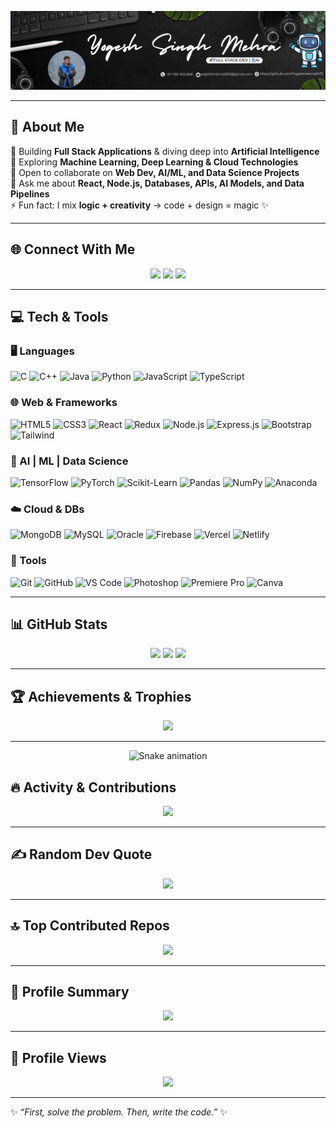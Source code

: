 <!-- =============================== -->
<!-- 🚀 YOGESH SINGH MEHRA - README 🚀 -->
<!-- =============================== -->

<!-- 🎨 Banner -->
<p align="center">
  <a href="https://www.canva.com/design/DAGyOupkWE0/dNqPeNsWLt3D0-ky4k5n2w/watch">
    <img src="https://github.com/Yogeshmehra8475/Yogeshmehra8475/blob/main/Yogesh_banner.png" alt="Yogesh Singh Mehra Banner" />
  </a>
</p>


---

## 💫 About Me  
🔭 Building **Full Stack Applications** & diving deep into **Artificial Intelligence**  
🌱 Exploring **Machine Learning, Deep Learning & Cloud Technologies**  
👯 Open to collaborate on **Web Dev, AI/ML, and Data Science Projects**  
💬 Ask me about **React, Node.js, Databases, APIs, AI Models, and Data Pipelines**  
⚡ Fun fact: I mix **logic + creativity** → code + design = magic ✨  

---

## 🌐 Connect With Me  
<p align="center">
<a href="mailto:yogeshmehra2509@gmail.com"><img src="https://img.shields.io/badge/Email-D14836?logo=gmail&logoColor=white&style=for-the-badge" /></a>
<a href="https://www.linkedin.com/in/yogesh-singh-mehra-7383ba251"><img src="https://img.shields.io/badge/LinkedIn-%230077B5.svg?logo=linkedin&logoColor=white&style=for-the-badge" /></a>
<a href="https://github.com/Yogeshmehra8475"><img src="https://img.shields.io/badge/GitHub-181717.svg?logo=github&logoColor=white&style=for-the-badge" /></a>
</p>

---

## 💻 Tech & Tools  

### 🖥️ Languages  
![C](https://img.shields.io/badge/C-00599C?style=for-the-badge&logo=c&logoColor=white)
![C++](https://img.shields.io/badge/C++-00427E?style=for-the-badge&logo=c%2B%2B&logoColor=white)
![Java](https://img.shields.io/badge/Java-F89820?style=for-the-badge&logo=java&logoColor=white)
![Python](https://img.shields.io/badge/Python-3670A0?style=for-the-badge&logo=python&logoColor=ffdd54)
![JavaScript](https://img.shields.io/badge/JavaScript-F7E018?style=for-the-badge&logo=javascript&logoColor=black)
![TypeScript](https://img.shields.io/badge/TypeScript-3178C6?style=for-the-badge&logo=typescript&logoColor=white)

### 🌐 Web & Frameworks  
![HTML5](https://img.shields.io/badge/HTML5-E34F26?style=for-the-badge&logo=html5&logoColor=white)
![CSS3](https://img.shields.io/badge/CSS3-264de4?style=for-the-badge&logo=css3&logoColor=white)
![React](https://img.shields.io/badge/React-20232A?style=for-the-badge&logo=react&logoColor=61DAFB)
![Redux](https://img.shields.io/badge/Redux-764abc?style=for-the-badge&logo=redux&logoColor=white)
![Node.js](https://img.shields.io/badge/Node.js-43853d?style=for-the-badge&logo=node-dot-js&logoColor=white)
![Express.js](https://img.shields.io/badge/Express.js-404D59?style=for-the-badge)
![Bootstrap](https://img.shields.io/badge/Bootstrap-563D7C?style=for-the-badge&logo=bootstrap&logoColor=white)
![Tailwind](https://img.shields.io/badge/Tailwind_CSS-38B2AC?style=for-the-badge&logo=tailwind-css&logoColor=white)

### 🧠 AI | ML | Data Science  
![TensorFlow](https://img.shields.io/badge/TensorFlow-FF6F00?style=for-the-badge&logo=Tensorflow&logoColor=white)
![PyTorch](https://img.shields.io/badge/PyTorch-EE4C2C?style=for-the-badge&logo=pytorch&logoColor=white)
![Scikit-Learn](https://img.shields.io/badge/Scikit--Learn-F7931E?style=for-the-badge&logo=scikitlearn&logoColor=white)
![Pandas](https://img.shields.io/badge/Pandas-150458?style=for-the-badge&logo=pandas&logoColor=white)
![NumPy](https://img.shields.io/badge/Numpy-013243?style=for-the-badge&logo=numpy&logoColor=white)
![Anaconda](https://img.shields.io/badge/Anaconda-44A833?style=for-the-badge&logo=anaconda&logoColor=white)

### ☁️ Cloud & DBs  
![MongoDB](https://img.shields.io/badge/MongoDB-4EA94B?style=for-the-badge&logo=mongodb&logoColor=white)
![MySQL](https://img.shields.io/badge/MySQL-005C84?style=for-the-badge&logo=mysql&logoColor=white)
![Oracle](https://img.shields.io/badge/Oracle-F80000?style=for-the-badge&logo=oracle&logoColor=white)
![Firebase](https://img.shields.io/badge/Firebase-ffca28?style=for-the-badge&logo=firebase&logoColor=black)
![Vercel](https://img.shields.io/badge/Vercel-000000?style=for-the-badge&logo=vercel&logoColor=white)
![Netlify](https://img.shields.io/badge/Netlify-00C7B7?style=for-the-badge&logo=netlify&logoColor=white)

### 🎨 Tools  
![Git](https://img.shields.io/badge/Git-F05033?style=for-the-badge&logo=git&logoColor=white)
![GitHub](https://img.shields.io/badge/GitHub-181717?style=for-the-badge&logo=github&logoColor=white)
![VS Code](https://img.shields.io/badge/VS%20Code-0078d7?style=for-the-badge&logo=visual-studio-code&logoColor=white)
![Photoshop](https://img.shields.io/badge/Adobe%20Photoshop-31A8FF?style=for-the-badge&logo=Adobe%20Photoshop&logoColor=white)
![Premiere Pro](https://img.shields.io/badge/Adobe%20Premiere%20Pro-9999FF?style=for-the-badge&logo=Adobe%20Premiere%20Pro&logoColor=white)
![Canva](https://img.shields.io/badge/Canva-00C4CC?style=for-the-badge&logo=Canva&logoColor=white)

---

## 📊 GitHub Stats  
<p align="center">
<img src="https://github-readme-stats.vercel.app/api?username=Yogeshmehra8475&theme=tokyonight&hide_border=false&include_all_commits=true&count_private=true" height="170px"/>
<img src="https://nirzak-streak-stats.vercel.app/?user=Yogeshmehra8475&theme=tokyonight&hide_border=false" height="170px"/>
<img src="https://github-readme-stats.vercel.app/api/top-langs/?username=Yogeshmehra8475&theme=tokyonight&hide_border=false&layout=compact&langs_count=12" height="170px"/>
</p>

---

## 🏆 Achievements & Trophies  
<p align="center">
<img src="https://github-profile-trophy.vercel.app/?username=Yogeshmehra8475&theme=radical&no-frame=false&no-bg=true&margin-w=8" />
</p>

---


<!-- Snake Game Repo View -->

<div align="center">
  <img src="https://profile-readme-generator.com/assets/snake.svg" alt="Snake animation" />
</div>


## 🔥 Activity & Contributions  
<p align="center">
<img src="https://github-readme-activity-graph.vercel.app/graph?username=Yogeshmehra8475&theme=react-dark&hide_border=true&bg_color=0D1117&color=58A6FF&line=58A6FF&point=FFFFFF" />
</p>

---

## ✍️ Random Dev Quote  
<p align="center">
<img src="https://quotes-github-readme.vercel.app/api?type=vertical&theme=radical" />
</p>

---

## 🔝 Top Contributed Repos  
<p align="center">
<img src="https://github-contributor-stats.vercel.app/api?username=Yogeshmehra8475&limit=5&theme=dark&combine_all_yearly_contributions=true" />
</p>

---

## 📌 Profile Summary  
<p align="center">
<img src="http://github-profile-summary-cards.vercel.app/api/cards/profile-details?username=Yogeshmehra8475&theme=radical" />
</p>

---

## 👀 Profile Views  
<p align="center">
<img src="https://komarev.com/ghpvc/?username=Yogeshmehra8475&label=Profile%20Views&color=blueviolet&style=for-the-badge" />
</p>

---

✨ _“First, solve the problem. Then, write the code.”_ ✨  
